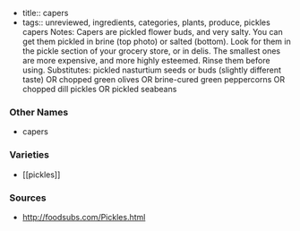 - title:: capers
- tags:: unreviewed, ingredients, categories, plants, produce, pickles
capers Notes: Capers are pickled flower buds, and very salty. You can get them pickled in brine (top photo) or salted (bottom). Look for them in the pickle section of your grocery store, or in delis. The smallest ones are more expensive, and more highly esteemed. Rinse them before using. Substitutes: pickled nasturtium seeds or buds (slightly different taste) OR chopped green olives OR brine-cured green peppercorns OR chopped dill pickles OR pickled seabeans

### Other Names

* capers

### Varieties

* [[pickles]]

### Sources
* http://foodsubs.com/Pickles.html
